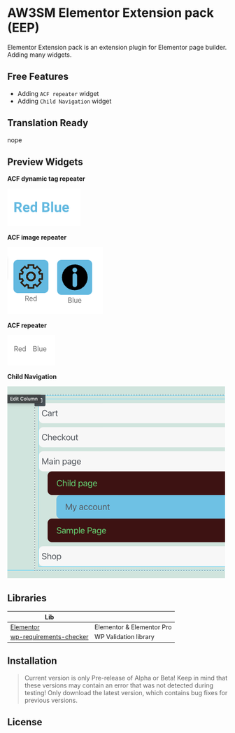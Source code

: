 # AW3SM Elementor Extension pack (EEP)

Elementor Extension pack is an extension plugin for Elementor page builder. Adding many widgets.

## Free Features

- Adding `ACF repeater` widget
- Adding `Child Navigation` widget

## Translation Ready

nope

## Preview Widgets

**ACF dynamic tag repeater**

![](preview/widgets/acf-dynamic-tag-repeater.png)

**ACF image repeater**

![](preview/widgets/acf-image-repeater.png)

**ACF repeater**

![](preview/widgets/acf-repeater.png)

**Child Navigation**

![](preview/widgets/navigation-child.png)

## Libraries

|Lib| |
|---|---|
| [Elementor](https://elementor.com) | Elementor & Elementor Pro |
| [wp-requirements-checker](https://github.com/JayJay666/wp-requirements-checker) | WP Validation library |

## Installation

> Current version is only Pre-release of Alpha or Beta!
> Keep in mind that these versions may contain an error that was not detected during testing!
> Only download the latest version, which contains bug fixes for previous versions.

## License
